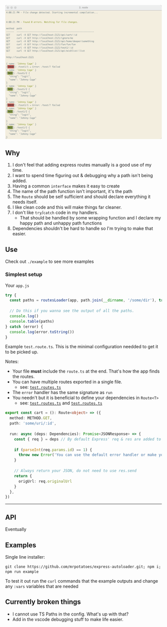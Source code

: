 <!--

"express-autoload-router": "^1.0.5",
"expressjs.routes.autoload": "^0.2.0"

https://developpaper.com/typescript-es6-promise-recursively-traverses-files-in-folders/

https://github.com/tranvansang/middleware-async

-- ALIASES
https://www.npmjs.com/package/module-alias

-- APPLY FP-TS TO EXPRESS
https://hvalls.dev/posts/intro-functional-fpts

-- ROLLUP & TYPESCRIPT
https://github.com/alex1504/generator-rollup-tslib-starter
https://github.com/alexjoverm/typescript-library-starter
https://github.com/rollup/rollup-starter-lib
https://github.com/ezolenko/rollup-plugin-typescript2

-- TESTING
https://www.npmjs.com/package/@jest-mock/express

-->

![](./example/screenie.png)

## Why
1. I don't feel that adding express routes manually is a good use of my time.
1. I want to spend time figuring out & debugging why a path isn't being added.
1. Having a common `interface` makes it easy to create
1. The name of the path function isn't important, it's the path
1. The `Route` should be self sufficient and should declare everything it needs itself.
1. I like clean code and this will make things far cleaner.
1. I don't like `try`/`catch` code in my handlers.
    * That should be handled by some wrapping function and I declare my happy path and unhappy path functions
1. Dependencies shouldn't be hard to handle so I'm trying to make that easier.

## Use
Check out `./example` to see more examples

### Simplest setup
Your `app.js`
```ts
try {
  const paths = routesLoader(app, path.join(__dirname, '/some/dir'), true)

  // Do this if you wanna see the output of all the paths.
  console.log()
  console.table(paths)
} catch (error) {
  console.log(error.toString())
}
```

Example `test.route.ts`. This is the minimal configuration needded to get it to be picked up.

Notes: 
* Your file **must** include the `route.ts` at the end. That's how the app finds the routes.
* You can have multiple routes exported in a single file.
    * see: [`test.routes.ts`](./tests/__mocks__/test.routes.ts)
* The `error` handler has the same signature as `run`
* You needn't but it is beneficial to define your dependencies in `Route<T>`
    * see: [`test.routes.ts`](./tests/__mocks__/test.routes.ts#L7) and [`test.routes.ts`](./tests/__mocks__/test.routes.ts#L44)

```ts
export const cart = (): Route<object> => ({
  method: METHOD.GET,
  path: 'some/uri/:id',

  run: async (deps: Dependencies): Promise<JSONResponse> => {
    const { req } = deps // By default Express' req & res are added to deps.

    if (parseInt(req.params.id) == 1) {
      throw new Error('You can use the default error handler or make your own')
    }

    // Always return your JSON, do not need to use res.send
    return {
      origUrl: req.originalUrl
    }
  },
})
```

---
## API
Eventually

## Examples
Single line installer:
```
git clone https://github.com/mrpotatoes/express-autoloader.git; npm i; npm run example
```

To test it out run the `curl` commands that the example outputs and change any `:vars` variables that are needed

## Currently broken things
- I cannot use TS Paths in the config. What's up with that?
- Add in the vscode debugging stuff to make life easier.